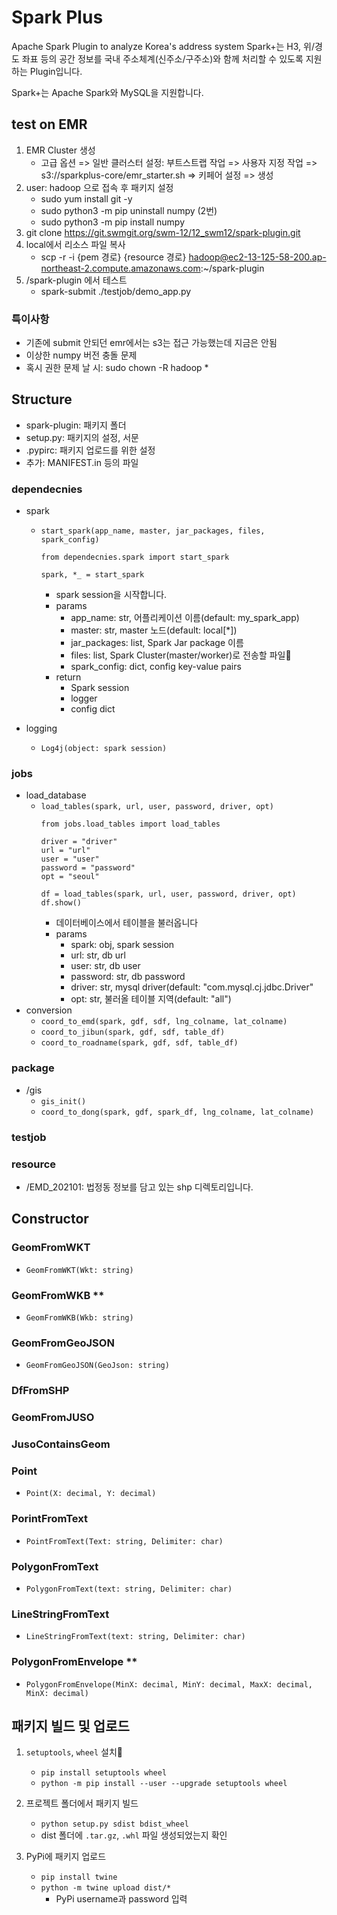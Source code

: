 # Spark Plus
Apache Spark Plugin to analyze Korea's address system
Spark+는 H3, 위/경도 좌표 등의 공간 정보를 국내 주소체계(신주소/구주소)와 함께 처리할 수 있도록 지원하는 Plugin입니다.

Spark+는 Apache Spark와 MySQL을 지원합니다.

## test on EMR
1. EMR Cluster 생성
   - 고급 옵션 => 일반 클러스터 설정: 부트스트랩 작업 => 사용자 지정 작업 => s3://sparkplus-core/emr_starter.sh => 키페어 설정 => 생성
2. user: hadoop 으로 접속 후 패키지 설정
   - sudo yum install git -y 
   - sudo python3 -m pip uninstall numpy (2번)
   - sudo python3 -m pip install numpy
3. git clone https://git.swmgit.org/swm-12/12_swm12/spark-plugin.git
4. local에서 리소스 파일 복사
   - scp -r -i {pem 경로} {resource 경로} hadoop@ec2-13-125-58-200.ap-northeast-2.compute.amazonaws.com:~/spark-plugin
5. /spark-plugin 에서 테스트
   - spark-submit ./testjob/demo_app.py 

### 특이사항
- 기존에 submit 안되던 emr에서는 s3는 접근 가능했는데 지금은 안됨 
- 이상한 numpy 버전 충돌 문제
- 혹시 권한 문제 날 시: sudo chown -R hadoop *

## Structure
- spark-plugin: 패키지 폴더
- setup.py: 패키지의 설정, 서문
- .pypirc: 패키지 업로드를 위한 설정
- 추가: MANIFEST.in 등의 파일

### dependecnies
- spark
   - `start_spark(app_name, master, jar_packages, files, spark_config)`
      ```
      from dependecnies.spark import start_spark 

      spark, *_ = start_spark  
      ```
      - spark session을 시작합니다.
      - params
         - app_name: str, 어플리케이션 이름(default: my_spark_app)
         - master: str, master 노드(default: local[*])
         - jar_packages: list, Spark Jar package 이름
         - files: list, Spark Cluster(master/worker)로 전송할 파일
         - spark_config: dict, config key-value pairs
      - return
         - Spark session
         - logger
         - config dict

- logging
   - `Log4j(object: spark session)`


### jobs
- load_database
   - `load_tables(spark, url, user, password, driver, opt)`
      ```
      from jobs.load_tables import load_tables

      driver = "driver"
      url = "url"
      user = "user"
      password = "password"
      opt = "seoul"

      df = load_tables(spark, url, user, password, driver, opt)
      df.show()
      ```
      - 데이터베이스에서 테이블을 불러옵니다
      - params
         - spark: obj, spark session
         - url: str, db url
         - user: str, db user
         - password: str, db password
         - driver: str, mysql driver(default: "com.mysql.cj.jdbc.Driver"
         - opt: str, 불러올 테이블 지역(default: "all")
- conversion
   - `coord_to_emd(spark, gdf, sdf, lng_colname, lat_colname)`
   - `coord_to_jibun(spark, gdf, sdf, table_df)`
   - `coord_to_roadname(spark, gdf, sdf, table_df)`

### package 
- /gis
   - `gis_init()`
   - `coord_to_dong(spark, gdf, spark_df, lng_colname, lat_colname)`

### testjob

### resource
- /EMD_202101: 법정동 정보를 담고 있는 shp 디렉토리입니다.

## Constructor

### GeomFromWKT
- `GeomFromWKT(Wkt: string)`
### GeomFromWKB **
- `GeomFromWKB(Wkb: string)`
### GeomFromGeoJSON
- `GeomFromGeoJSON(GeoJson: string)`

### DfFromSHP

### GeomFromJUSO

### JusoContainsGeom

### Point
- `Point(X: decimal, Y: decimal)`
### PorintFromText
- `PointFromText(Text: string, Delimiter: char)`
### PolygonFromText
- `PolygonFromText(text: string, Delimiter: char)`
### LineStringFromText
- `LineStringFromText(text: string, Delimiter: char)`
### PolygonFromEnvelope **
- `PolygonFromEnvelope(MinX: decimal, MinY: decimal, MaxX: decimal, MinX: decimal)`

## 패키지 빌드 및 업로드
1. `setuptools`, `wheel` 설치
   - `pip install setuptools wheel`
   - `python -m pip install --user --upgrade setuptools wheel`
  
2. 프로젝트 폴더에서 패키지 빌드
   - `python setup.py sdist bdist_wheel`
   - dist 폴더에 `.tar.gz`, `.whl` 파일 생성되었는지 확인

3. PyPi에 패키지 업로드
   - `pip install twine`
   - `python -m twine upload dist/*`
      - PyPi username과 password 입력
